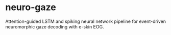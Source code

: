 # neuro-gaze
Attention-guided LSTM and spiking neural network pipeline for event-driven neuromorphic gaze decoding with e-skin EOG.
